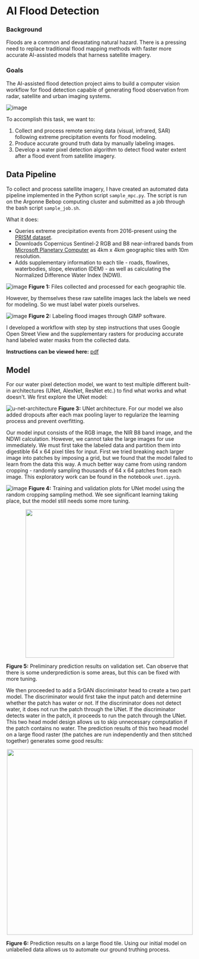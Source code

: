 # AI Flood Detection
### Background
Floods are a common and devastating natural hazard. There is a pressing need to replace traditional flood mapping methods with faster more accurate AI-assisted models that harness satellite imagery.

### Goals
The AI-assisted flood detection project aims to build a computer vision workflow for flood detection capable of generating flood observation from radar, satellite and urban imaging systems.

![image](https://github.com/davdma/floodmaps/assets/42689743/0685799c-7ab7-4640-9ae4-759b797dd13f)

To accomplish this task, we want to:
1. Collect and process remote sensing data (visual, infrared, SAR) following extreme precipitation events for flood modeling.
2. Produce accurate ground truth data by manually labeling images.
3. Develop a water pixel detection algorithm to detect flood water extent after a flood event from satellite imagery.

## Data Pipeline
To collect and process satellite imagery, I have created an automated data pipeline implemented in the Python script `sample_mpc.py`. The script is run on the Argonne Bebop computing cluster and submitted as a job through the bash script `sample_job.sh`.

What it does:
* Queries extreme precipitation events from 2016-present using the [PRISM dataset](https://prism.oregonstate.edu/).
* Downloads Copernicus Sentinel-2 RGB and B8 near-infrared bands from [Microsoft Planetary Computer](https://planetarycomputer.microsoft.com/dataset/sentinel-2-l2a) as 4km x 4km geographic tiles with 10m resolution.
* Adds supplementary information to each tile - roads, flowlines, waterbodies, slope, elevation (DEM) - as well as calculating the Normalized Difference Water Index (NDWI).

![image](https://github.com/davdma/floodmaps/assets/42689743/7c05362b-3bff-47ac-840d-5484ef0e0f03)
**Figure 1:** Files collected and processed for each geographic tile.

However, by themselves these raw satellite images lack the labels we need for modeling. So we must label water pixels ourselves.

![image](https://github.com/davdma/floodmaps/assets/42689743/91799a7d-6fa8-4c04-b3c5-9f1a565b8e59)
**Figure 2:** Labeling flood images through GIMP software.

I developed a workflow with step by step instructions that uses Google Open Street View and the supplementary rasters for producing accurate hand labeled water masks from the collected data.

**Instructions can be viewed here:** [pdf](https://1drv.ms/b/s!Aq3V83mBle0dvhMcZAiCh04A59--?e=IdSswS)

## Model
For our water pixel detection model, we want to test multiple different built-in architectures (UNet, AlexNet, ResNet etc.) to find what works and what doesn't. We first explore the UNet model:

![u-net-architecture](https://github.com/davdma/floodmaps/assets/42689743/d91c7627-52f4-4849-b5dc-86c2cc975c0d)
**Figure 3:** UNet architecture. For our model we also added dropouts after each max pooling layer to regularize the learning process and prevent overfitting.

Our model input consists of the RGB image, the NIR B8 band image, and the NDWI calculation. However, we cannot take the large images for use immediately. We must first take the labeled data and partition them into digestible 64 x 64 pixel tiles for input. First we tried breaking each larger image into patches by imposing a grid, but we found that the model failed to learn from the data this way. A much better way came from using random cropping - randomly sampling thousands of 64 x 64 patches from each image. This exploratory work can be found in the notebook `unet.ipynb`.

![image](https://github.com/davdma/floodmaps/assets/42689743/f33a5723-2a57-4efa-b0dd-fd737d3e2967)
**Figure 4:** Training and validation plots for UNet model using the random cropping sampling method. We see significant learning taking place, but the model still needs some more tuning.

<p align="center">
  <img src="https://github.com/davdma/floodmaps/assets/42689743/4a74c50b-34f3-4e47-b089-b27453800571" height="400">
<p align="center">
  
**Figure 5:** Preliminary prediction results on validation set. Can observe that there is some underprediction is some areas, but this can be fixed with more tuning.

We then proceeded to add a SrGAN discriminator head to create a two part model. The discriminator would first take the input patch and determine whether the patch has water or not. If the discriminator does not detect water, it does not run the patch through the UNet. If the discriminator detects water in the patch, it proceeds to run the patch through the UNet. This two head model design allows us to skip unnecessary computation if the patch contains no water. The prediction results of this two head model on a large flood raster (the patches are run independently and then stitched together) generates some good results:

<p align="center">
  <img src="https://github.com/davdma/floodmaps/assets/42689743/78d029d1-2f32-4991-b62f-c5d6d6ca0167" height="500">
<p align="center">

**Figure 6:** Prediction results on a large flood tile. Using our initial model on unlabelled data allows us to automate our ground truthing process.

